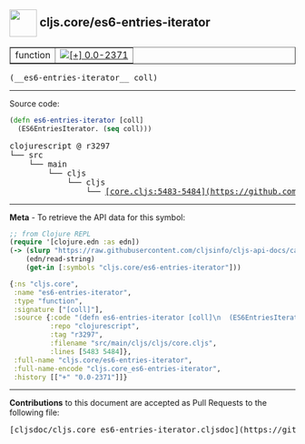 ## <img width="48px" valign="middle" src="http://i.imgur.com/Hi20huC.png"> cljs.core/es6-entries-iterator

 <table border="1">
<tr>

<td>function</td>
<td><a href="https://github.com/cljsinfo/cljs-api-docs/tree/0.0-2371"><img valign="middle" alt="[+] 0.0-2371" src="https://img.shields.io/badge/+-0.0--2371-lightgrey.svg"></a> </td>
</tr>
</table>

 <samp>
(__es6-entries-iterator__ coll)<br>
</samp>

---





Source code:

```clj
(defn es6-entries-iterator [coll]
  (ES6EntriesIterator. (seq coll)))
```

 <pre>
clojurescript @ r3297
└── src
    └── main
        └── cljs
            └── cljs
                └── <ins>[core.cljs:5483-5484](https://github.com/clojure/clojurescript/blob/r3297/src/main/cljs/cljs/core.cljs#L5483-L5484)</ins>
</pre>


---

__Meta__ - To retrieve the API data for this symbol:

```clj
;; from Clojure REPL
(require '[clojure.edn :as edn])
(-> (slurp "https://raw.githubusercontent.com/cljsinfo/cljs-api-docs/catalog/cljs-api.edn")
    (edn/read-string)
    (get-in [:symbols "cljs.core/es6-entries-iterator"]))
```

```clj
{:ns "cljs.core",
 :name "es6-entries-iterator",
 :type "function",
 :signature ["[coll]"],
 :source {:code "(defn es6-entries-iterator [coll]\n  (ES6EntriesIterator. (seq coll)))",
          :repo "clojurescript",
          :tag "r3297",
          :filename "src/main/cljs/cljs/core.cljs",
          :lines [5483 5484]},
 :full-name "cljs.core/es6-entries-iterator",
 :full-name-encode "cljs.core_es6-entries-iterator",
 :history [["+" "0.0-2371"]]}

```

---

__Contributions__ to this document are accepted as Pull Requests to the following file:

 <pre>
[cljsdoc/cljs.core_es6-entries-iterator.cljsdoc](https://github.com/cljsinfo/cljs-api-docs/blob/master/cljsdoc/cljs.core_es6-entries-iterator.cljsdoc)
</pre>


